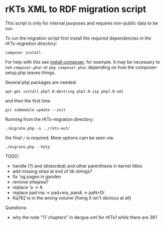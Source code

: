 # rKTs XML to RDF migration script 

This script is only for internal purposes and requires non-public data to be run.

To run the migration script first install the required dependencies _in the rKTs-migration directory_:

```
composer install
```

For help with this see [install composer](https://nomadphp.com/blog/13/How-do-I-install-composer-), for example. It may be necessary to run ```composer.phar``` or ```php composer.phar``` depending on how the composer-setup.php leaves things.

Several php packages are needed:
```
apt-get install php7.0-mbstring php7.0-zip php7.0-xml
```

and then the first time
```
git submodule update --init
```

Running from the rKTs-migration directory:
```
./migrate.php -o ../rkts-out/
```
the final ```/``` is required. More options cam be seen via:
```
./migrate.php --help
```

TODO:
- handle (?) and (distorded) and other parenthesis in kernel titles
- add missing shad at end of tib strings?
- fix 'og pages in ganden
- remove shejawa?
- replace 'a -> A
- replace pad ma -> pad+ma, pandi -> paN+Di
- <ref>Kq762</ref> is in the wrong volume (fixing it isn't obvious at all)

Questions:
- why the note "17 chapters" in dergue.xml for rKTs1 while there are 36?
